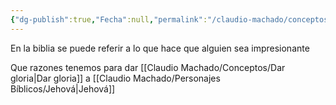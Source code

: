 ```yaml
---
{"dg-publish":true,"Fecha":null,"permalink":"/claudio-machado/conceptos/gloria/","dgPassFrontmatter":true}
---
```


En la biblia se puede referir a lo que hace que alguien sea impresionante 

Que razones tenemos para dar [[Claudio Machado/Conceptos/Dar gloria\|Dar gloria]] a [[Claudio Machado/Personajes Bíblicos/Jehová\|Jehová]]
